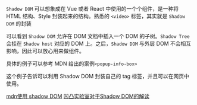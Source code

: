 `Shadow DOM` 可以想象成在 Vue 或者 React 中使用的一个个组件，是一种将 HTML 结构、Style 封装起来的结构。熟悉的 `<video>` 标签，其实就是 `Shadow DOM` 的封装

可以看到 `Shadow DOM` 允许在 DOM 文档中插入一个 DOM 的子树。`Shadow Tree` 会挂在 `Shadow host` 对应的 DOM 上。之后，`Shadow DOM` 与外层 DOM 不会相互影响，因此可以放心用来做组件。

具体的例子可以参考 MDN 给出的案例`<popup-info-box>`

这个例子告诉可以利用 Shadow DOM 封装自己的 tag 标签，并且可以在网页中使用。

[mdn使用 shadow DOM](https://developer.mozilla.org/zh-CN/docs/Web/Web_Components/Using_shadow_DOM)
[凹凸实验室对于Shadow DOM的解读](https://aotu.io/notes/2016/06/24/Shadow-DOM/index.html)